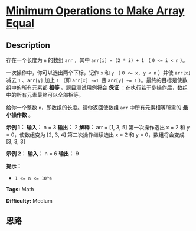 # [Minimum Operations to Make Array Equal][title]

## Description

存在一个长度为 `n` 的数组 `arr` ，其中 `arr[i] = (2 * i) + 1` （ `0 <= i < n` ）。

一次操作中，你可以选出两个下标，记作 `x` 和 `y` （ `0 <= x, y < n` ）并使 `arr[x]` 减去 `1` 、`arr[y]`
加上 `1` （即 `arr[x] -=1 `且 `arr[y] += 1` ）。最终的目标是使数组中的所有元素都 **相等** 。题目测试用例将会
**保证** ：在执行若干步操作后，数组中的所有元素最终可以全部相等。

给你一个整数 `n`，即数组的长度。请你返回使数组 `arr` 中所有元素相等所需的 **最小操作数** 。



**示例 1：**
            **输入：** n = 3    **输出：** 2    **解释：** arr = [1, 3, 5]    第一次操作选出 x = 2 和 y = 0，使数组变为 [2, 3, 4]    第二次操作继续选出 x = 2 和 y = 0，数组将会变成 [3, 3, 3]    

**示例 2：**
            **输入：** n = 6    **输出：** 9    



**提示：**

  * `1 <= n <= 10^4`


**Tags:** Math

**Difficulty:** Medium

## 思路

[title]: https://leetcode-cn.com/problems/minimum-operations-to-make-array-equal
